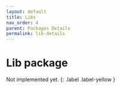 ```yaml
---
layout: default
title: Libs
nav_order: 4
parent: Packages Details
permalink: lib-details
---
```


# Lib package
Not implemented yet.
{: .label .label-yellow }